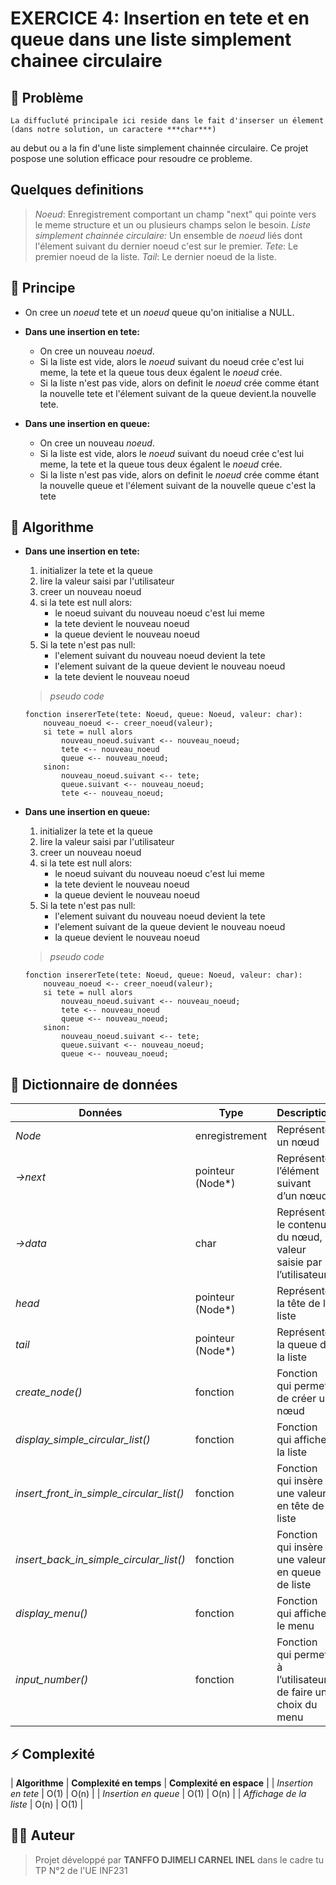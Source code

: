 # **EXERCICE 4: Insertion en tete et en queue dans une liste simplement chainee circulaire**


## 📌 Problème
    La diffucluté principale ici reside dans le fait d'inserser un élement (dans notre solution, un caractere ***char***) 
au debut ou a la fin d'une liste simplement chainnée circulaire. 
Ce projet pospose une solution efficace pour resoudre ce probleme.


## Quelques definitions
> *Noeud*: Enregistrement comportant un champ "next" qui pointe vers le meme structure et un ou plusieurs champs selon le besoin.
> *Liste simplement chainnée circulaire:* Un ensemble de *noeud* liés dont l'élement suivant du dernier noeud c'est sur le premier.
> *Tete*: Le premier noeud de la liste.
> *Tail*: Le dernier noeud de la liste.


## 🔎 Principe
* On cree un *noeud* tete et un *noeud* queue qu'on initialise a NULL. 
* **Dans une insertion en tete:**
    - On cree un nouveau *noeud*. 
    - Si la liste est vide, alors le *noeud* suivant du noeud crée c'est lui meme, la tete et la queue tous deux égalent le *noeud* crée.
    - Si la liste n'est pas vide, alors on definit le *noeud* crée comme étant la nouvelle tete et l'élement suivant de la queue devient.la nouvelle tete.

* **Dans une insertion en queue:**
    - On cree un nouveau *noeud*. 
    - Si la liste est vide, alors le *noeud* suivant du noeud crée c'est lui meme, la tete et la queue tous deux égalent le *noeud* crée.
    - Si la liste n'est pas vide, alors on definit le *noeud* crée comme étant la nouvelle queue et l'élement suivant de la nouvelle queue c'est la tete 


## 🧮 Algorithme
* **Dans une insertion en tete:**
    1. initializer la tete et la queue
    2. lire la valeur saisi par l'utilisateur
    3. creer un nouveau noeud
    4. si la tete est null alors:
        - le noeud suivant du nouveau noeud c'est lui meme
        - la tete devient le nouveau noeud 
        - la queue devient le nouveau noeud
    5. Si la tete n'est pas null: 
        - l'element suivant du nouveau noeud devient la tete
        - l'element suivant de la queue devient le nouveau noeud
        - la tete devient le nouveau noeud
    
    > *pseudo code*
    ```pseudo 
    fonction insererTete(tete: Noeud, queue: Noeud, valeur: char):
        nouveau_noeud <-- creer_noeud(valeur);
        si tete = null alors
            nouveau_noeud.suivant <-- nouveau_noeud;
            tete <-- nouveau_noeud
            queue <-- nouveau_noeud;
        sinon:
            nouveau_noeud.suivant <-- tete;
            queue.suivant <-- nouveau_noeud;
            tete <-- nouveau_noeud;
    ```

* **Dans une insertion en queue:**
    1. initializer la tete et la queue
    2. lire la valeur saisi par l'utilisateur
    3. creer un nouveau noeud
    4. si la tete est null alors:
        - le noeud suivant du nouveau noeud c'est lui meme
        - la tete devient le nouveau noeud 
        - la queue devient le nouveau noeud
    5. Si la tete n'est pas null: 
        - l'element suivant du nouveau noeud devient la tete
        - l'element suivant de la queue devient le nouveau noeud
        - la queue devient le nouveau noeud

    > *pseudo code*
    ```pseudo 
    fonction insererTete(tete: Noeud, queue: Noeud, valeur: char):
        nouveau_noeud <-- creer_noeud(valeur);
        si tete = null alors
            nouveau_noeud.suivant <-- nouveau_noeud;
            tete <-- nouveau_noeud
            queue <-- nouveau_noeud;
        sinon:
            nouveau_noeud.suivant <-- tete;
            queue.suivant <-- nouveau_noeud;
            queue <-- nouveau_noeud;
    ```
    

## 📖 Dictionnaire de données

| **Données**                         | **Type**            | **Description**                                                  |
|-------------------------------------|---------------------|------------------------------------------------------------------|
| *Node*                              | enregistrement      | Représente un nœud                                               |
| *->next*                            | pointeur (Node*)    | Représente l’élément suivant d’un nœud                           |
| *->data*                            | char                | Représente le contenu du nœud, la valeur saisie par l’utilisateur |
| *head*                              | pointeur (Node*)    | Représente la tête de la liste                                   |
| *tail*                              | pointeur (Node*)    | Représente la queue de la liste                                  |
| *create_node()*                     | fonction            | Fonction qui permet de créer un nœud                             |
| *display_simple_circular_list()*    | fonction            | Fonction qui affiche la liste                                    |
| *insert_front_in_simple_circular_list()* | fonction       | Fonction qui insère une valeur en tête de liste                  |
| *insert_back_in_simple_circular_list()*  | fonction       | Fonction qui insère une valeur en queue de liste                 |
| *display_menu()*                    | fonction            | Fonction qui affiche le menu                                     |
| *input_number()*                    | fonction            | Fonction qui permet à l’utilisateur de faire un choix du menu    |

 
## ⚡ Complexité
| **Algorithme** | **Complexité en temps** | **Complexité en espace** |
| *Insertion en tete* | O(1) | O(n) | 
| *Insertion en queue* | O(1) | O(n) |
| *Affichage de la liste* | O(n) | O(1) |


## 👨‍💻 Auteur
> Projet développé par **TANFFO DJIMELI CARNEL INEL** dans le cadre tu TP N°2 de l'UE INF231
